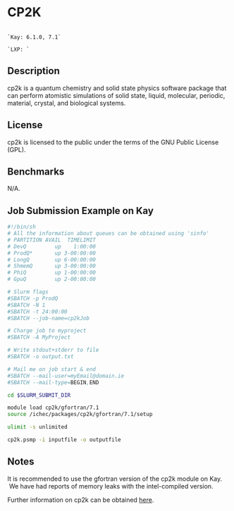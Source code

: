 # CP2K

```{admonition} Versions Installed

`Kay: 6.1.0, 7.1`

`LXP: `

```

## Description

cp2k is a quantum chemistry and solid state physics software package
that can perform atomistic simulations of solid state, liquid,
molecular, periodic, material, crystal, and biological systems.

## License

cp2k is licensed to the public under the terms of the GNU Public
License (GPL).

## Benchmarks

N/A.

## Job Submission Example on Kay

```bash
#!/bin/sh
# All the information about queues can be obtained using 'sinfo'
# PARTITION AVAIL  TIMELIMIT  
# DevQ         up    1:00:00   
# ProdQ*       up 3-00:00:00    
# LongQ        up 6-00:00:00    
# ShmemQ       up 3-00:00:00    
# PhiQ         up 1-00:00:00   
# GpuQ         up 2-00:00:00    

# Slurm flags
#SBATCH -p ProdQ
#SBATCH -N 1
#SBATCH -t 24:00:00
#SBATCH --job-name=cp2kJob

# Charge job to myproject 
#SBATCH -A MyProject

# Write stdout+stderr to file
#SBATCH -o output.txt

# Mail me on job start & end
#SBATCH --mail-user=myEmail@domain.ie
#SBATCH --mail-type=BEGIN,END

cd $SLURM_SUBMIT_DIR

module load cp2k/gfortran/7.1
source /ichec/packages/cp2k/gfortran/7.1/setup

ulimit -s unlimited

cp2k.psmp -i inputfile -o outputfile
```

## Notes

It is recommended to use the gfortran version of the cp2k module on Kay.
 We have had reports of memory leaks with the intel-compiled version.

Further information on cp2k can be obtained [here](https://www.cp2k.org/).

